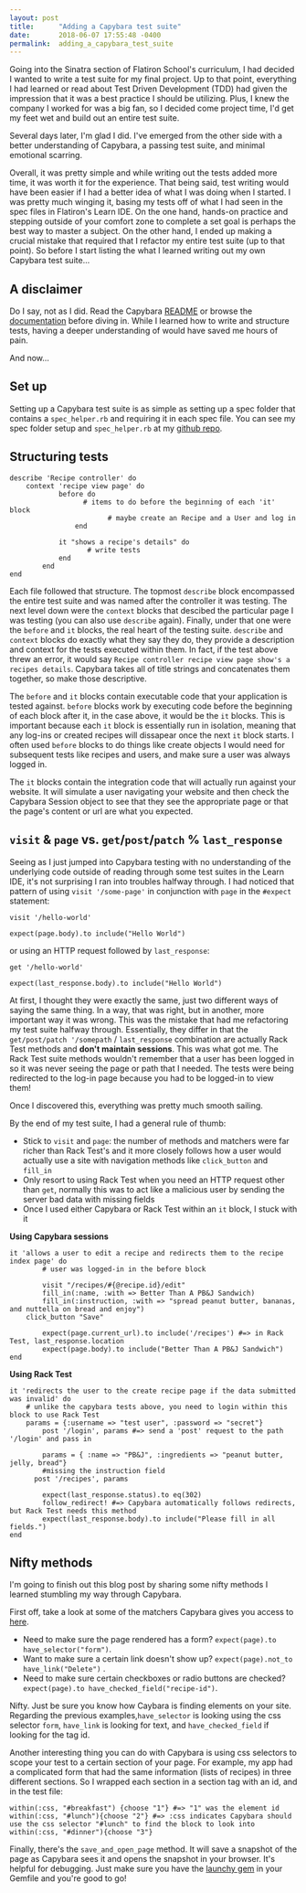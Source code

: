 ```yaml
---
layout: post
title:      "Adding a Capybara test suite"
date:       2018-06-07 17:55:48 -0400
permalink:  adding_a_capybara_test_suite
---
```



Going into the Sinatra section of Flatiron School's curriculum, I had decided I wanted to write a test suite for my final project. Up to that point, everything I had learned or read about Test Driven Development (TDD) had given the impression that it was a best practice I should be utilizing. Plus, I knew the company I worked for was a big fan, so I decided come project time, I'd get my feet wet and build out an entire test suite. 

Several days later, I'm glad I did. I've emerged from the other side with a better understanding of Capybara, a passing test suite, and minimal emotional scarring.


Overall, it was pretty simple and while writing out the tests added more time, it was worth it for the experience. That being said, test writing would have been easier if I had a better idea of what I was doing when I started. I was pretty much winging it, basing my tests off of what I had seen in the spec files in Flatiron's Learn IDE.  On the one hand, hands-on practice and stepping outside of your comfort zone to complete a set goal is perhaps the best way to master a subject. On the other hand, I ended up making a crucial  mistake that required that I refactor my entire test suite (up to that point). So before I start listing the what I learned writing out my own Capybara test suite... 

## A disclaimer

Do I say, not as I did. Read the Capybara [README](https://github.com/teamcapybara/capybara/blob/master/README.md) or browse the [documentation](http://teamcapybara.github.io/capybara/) before diving in. While I learned how to write and structure tests, having a deeper understanding of would have saved me hours of pain.

And now...

## Set up

Setting up a Capybara test suite is as simple as setting up a spec folder that contains a `spec_helper.rb` and requiring it in each spec file. You can see my spec folder setup and `spec_helper.rb` at my [github repo](https://github.com/Jirles/mangez-meal-planner).

## Structuring tests

```
describe 'Recipe controller' do 
    context 'recipe view page' do 
		    before do 
				  # items to do before the beginning of each 'it' block
						# maybe create an Recipe and a User and log in
				end 
				
			it "shows a recipe's details" do 
				   # write tests
			end 
		end
end 

```

Each file followed that structure. The topmost `describe` block encompassed the entire test suite and was named after the controller it was testing. The next level down were the `context` blocks that descibed the particular page I was testing (you can also use `describe` again). Finally, under that one were the `before` and `it` blocks, the real heart of the testing suite. `describe` and `context` blocks do exactly what they say they do, they provide a description and context for the tests executed within them. In fact, if the test above threw an error, it would say `Recipe controller recipe view page show's a recipes details`. Capybara takes all of title strings and concatenates them together, so make those descriptive. 

The `before` and `it` blocks contain executable code that your application is tested against. `before` blocks work by executing code before the beginning of each block after it, in the case above, it would be the `it` blocks. This is important because  each `it` block is essentially run in isolation, meaning that any log-ins or created recipes will dissapear once the next `it` block starts. I often used `before` blocks to do things like create objects I would need for subsequent tests like recipes and users, and make sure a user was always logged in. 

The  `it` blocks contain the integration code that will actually run against your website. It will simulate a user navigating your website and then check the Capybara Session object to see that they see the appropriate page or that the page's content or url are what you expected. 

## `visit` & `page` vs. `get`/`post`/`patch` % `last_response`

Seeing as I just jumped into Capybara testing with no understanding of the underlying code outside of reading through some test suites in the Learn IDE, it's not surprising I ran into troubles halfway through. I had noticed that pattern of using `visit '/some-page'` in conjunction with `page` in the `#expect` statement:
```
visit '/hello-world' 

expect(page.body).to include("Hello World")

```
or using an HTTP request followed by `last_response`:
```
get '/hello-world'

expect(last_response.body).to include("Hello World")

```

At first, I thought they were exactly the same, just two different ways of saying the same thing. In a way, that was right, but in another, more important way it was wrong. This was the mistake that had me refactoring my test suite halfway through. Essentially, they differ in that the `get/post/patch '/somepath` / `last_response` combination are actually Rack Test methods and **don't maintain sessions**. This was what got me.  The Rack Test suite methods wouldn't remember that a user has been logged in so it was never seeing the page or path that I needed. The tests were being redirected to the log-in page because you had to be logged-in to view them! 

Once I discovered this, everything was pretty much smooth sailing. 

By the end of my test suite, I had a general rule of thumb:
* Stick to `visit` and `page`: the number of methods and matchers were far richer than Rack Test's and it more closely follows how a user would actually use a site with navigation methods like `click_button` and `fill_in`
* Only resort to using Rack Test when you need an HTTP request other than `get`, normally this was to act like a malicious user by sending the server bad data with missing fields 
* Once I used either Capybara or Rack Test within an `it` block, I stuck with it


**Using Capybara sessions**
```
it 'allows a user to edit a recipe and redirects them to the recipe index page' do 
		# user was logged-in in the before block
		
		visit "/recipes/#{@recipe.id}/edit"
		fill_in(:name, :with => Better Than A PB&J Sandwich)
		fill_in(:instruction, :with => "spread peanut butter, bananas, and nuttella on bread and enjoy")
    click_button "Save"
		
		expect(page.current_url).to include('/recipes') #=> in Rack Test, last_response.location
		expect(page.body).to include("Better Than A PB&J Sandwich")
end

```

**Using Rack Test**
```
it 'redirects the user to the create recipe page if the data submitted was invalid' do 
    # unlike the capybara tests above, you need to login within this block to use Rack Test
    params = {:username => "test user", :password => "secret"}
		post '/login', params #=> send a 'post' request to the path '/login' and pass in     
		
		params = { :name => "PB&J", :ingredients => "peanut butter, jelly, bread"} 
		#missing the instruction field
	  post '/recipes', params
		
		expect(last_response.status).to eq(302)
		follow_redirect! #=> Capybara automatically follows redirects, but Rack Test needs this method
		expect(last_response.body).to include("Please fill in all fields.")
end 
```

## Nifty methods

I'm going to finish out this blog post by sharing some nifty methods I learned stumbling my way through Capybara. 

First off, take a look at some of the matchers Capybara gives you access to [here](https://www.rubydoc.info/github/jnicklas/capybara/Capybara/RSpecMatchers#have_selector-instance_method). 
* Need to make sure the page rendered has a form? `expect(page).to have_selector("form")`.  
* Want to make sure a certain link doesn't show up? `expect(page).not_to have_link("Delete")` .  
* Need to make sure certain checkboxes or radio buttons are checked? `expect(page).to have_checked_field("recipe-id")`. 

Nifty. Just be sure you know how Caybara is finding elements on your site. Regarding the previous examples,`have_selector` is looking using the css selector `form`, `have_link` is looking for text, and `have_checked_field` if looking for the tag id. 

Another interesting thing you can do with Capybara is using css selectors to scope your test to a certain section of your page. For example, my app had a complicated form that had the same information (lists of recipes) in three different sections. So I wrapped each section in a section tag with an id, and in the test file: 

```
within(:css, "#breakfast") {choose "1"} #=> "1" was the element id
within(:css, "#lunch"){choose "2"} #=> :css indicates Capybara should use the css selector "#lunch" to find the block to look into 
within(:css, "#dinner"){choose "3"}

```

Finally, there's the `save_and_open_page` method. It will save a snapshot of the page as Capybara sees it and opens the snapshot in your browser. It's helpful for debugging. Just make sure you have the [launchy gem](https://rubygems.org/gems/launchy/versions/2.4.3) in your Gemfile and you're good to go!

